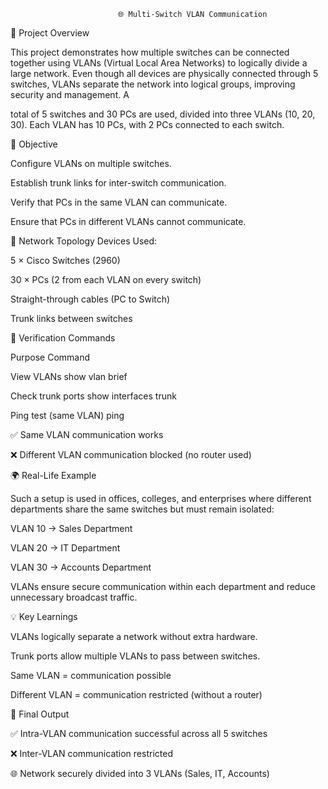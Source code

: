                             🌐 Multi-Switch VLAN Communication
📘 Project Overview

This project demonstrates how multiple switches can be connected together using VLANs (Virtual Local Area Networks) to logically divide a large network. Even though all devices are physically connected through 5 switches, VLANs separate the network into logical groups, improving security and management. A

total of 5 switches and 30 PCs are used, divided into three VLANs (10, 20, 30). Each VLAN has 10 PCs, with 2 PCs connected to each switch.

🧠 Objective

Configure VLANs on multiple switches.

Establish trunk links for inter-switch communication.

Verify that PCs in the same VLAN can communicate.

Ensure that PCs in different VLANs cannot communicate.

🧩 Network Topology Devices Used:

5 × Cisco Switches (2960)

30 × PCs (2 from each VLAN on every switch)

Straight-through cables (PC to Switch)

Trunk links between switches

🧰 Verification Commands

Purpose Command

View VLANs show vlan brief

Check trunk ports show interfaces trunk

Ping test (same VLAN) ping

✅ Same VLAN communication works

❌ Different VLAN communication blocked (no router used)

🌍 Real-Life Example

Such a setup is used in offices, colleges, and enterprises where different departments share the same switches but must remain isolated:

VLAN 10 → Sales Department

VLAN 20 → IT Department

VLAN 30 → Accounts Department

VLANs ensure secure communication within each department and reduce unnecessary broadcast traffic.

💡 Key Learnings

VLANs logically separate a network without extra hardware.

Trunk ports allow multiple VLANs to pass between switches.

Same VLAN = communication possible

Different VLAN = communication restricted (without a router)

🏁 Final Output

✅ Intra-VLAN communication successful across all 5 switches

❌ Inter-VLAN communication restricted

🌐 Network securely divided into 3 VLANs (Sales, IT, Accounts)
